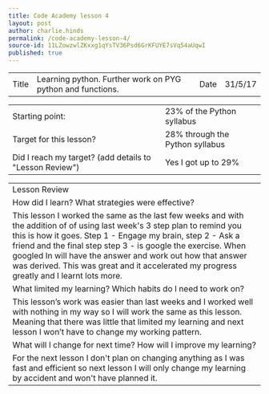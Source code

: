 ```yaml
---
title: Code Academy lesson 4
layout: post
author: charlie.hinds
permalink: /code-academy-lesson-4/
source-id: 11LZowzwlZKxxg1qYsTV36Psd6GrKFUYE7sVq54aUqwI
published: true
---
```

<table>
  <tr>
    <td>Title</td>
    <td>Learning python. Further work on PYG python and functions.</td>
    <td>Date</td>
    <td>31/5/17</td>
  </tr>
</table>


<table>
  <tr>
    <td>Starting point:</td>
    <td>23% of the Python syllabus </td>
  </tr>
  <tr>
    <td>Target for this lesson?</td>
    <td>28% through the Python syllabus</td>
  </tr>
  <tr>
    <td>Did I reach my target? 
(add details to "Lesson Review")</td>
    <td>Yes I got up to 29%</td>
  </tr>
</table>


<table>
  <tr>
    <td>Lesson Review</td>
  </tr>
  <tr>
    <td>How did I learn? What strategies were effective? </td>
  </tr>
  <tr>
    <td> This lesson I worked the same as the last few weeks and with the addition of of using last week's 3 step plan to remind you this is how it goes. Step 1 - Engage my brain, step 2 - Ask a friend and the final step step 3 - is google the exercise. When googled In will have the answer and work out how that answer was derived. This was great and it accelerated my progress greatly and I learnt lots more.</td>
  </tr>
  <tr>
    <td>What limited my learning? Which habits do I need to work on? </td>
  </tr>
  <tr>
    <td> This lesson’s work was easier than last weeks and I worked well with nothing in my way so I will work the same as this lesson. Meaning that there was little that limited my learning and next lesson I won’t have to change my working pattern.</td>
  </tr>
  <tr>
    <td>What will I change for next time? How will I improve my learning?</td>
  </tr>
  <tr>
    <td>For the next lesson I don't plan on changing anything as I was fast and efficient so next lesson I will only change my learning by accident and won't have planned it.</td>
  </tr>
</table>


